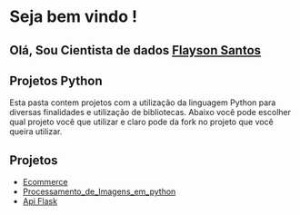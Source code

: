 # Seja bem vindo !

## Olá, Sou  Cientista de dados [Flayson Santos](https://github.com/FlaysonSantos)

## Projetos Python

Esta pasta contem projetos com a utilização da linguagem Python para diversas finalidades e utilização de bibliotecas.
Abaixo você pode escolher qual projeto você que utilizar e claro pode da fork no projeto que você queira utilizar.


## Projetos ##

- [Ecommerce](https://github.com/FlaysonSantos/Analise_dados_with_Python_Pandas/tree/main/Ecommerce)
- [Processamento_de_Imagens_em_python](https://github.com/FlaysonSantos/Python/tree/main/image_processing_tools)
- [Api Flask](https://github.com/FlaysonSantos/Python/tree/main/Flask)
